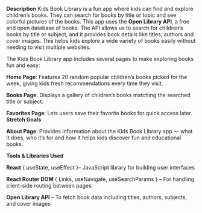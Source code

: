 **Description**
Kids Book Library is a fun app where kids can find and explore children’s books. They can search for books by title or topic and see colorful pictures of the books. 
This app uses the **Open Library API**, a free and open database of books. The API allows us to search for children’s books by title or subject, and it provides book details like titles, authors and cover images. This helps kids explore a wide variety of books easily without needing to visit multiple websites.

The Kids Book Library app includes several pages to make exploring books fun and easy:

**Home Page**: Features 20 random popular children’s books picked for the week, giving kids fresh recommendations every time they visit.

**Books Page**: Displays a gallery of children’s books matching the searched title or subject.

**Favorites Page**: Lets users save their favorite books for quick access later. **Stretch Goals**

**About Page**: Provides information about the Kids Book Library app — what it does, who it’s for and how it helps kids discover fun and educational books.

**Tools & Libraries Used**

**React** { useState, useEffect }– JavaScript library for building user interfaces

**React Router DOM** { Links, useNavigate, useSearchParams } – For handling client-side routing between pages

**Open Library API** – To fetch book data including titles, authors, subjects, and cover images

